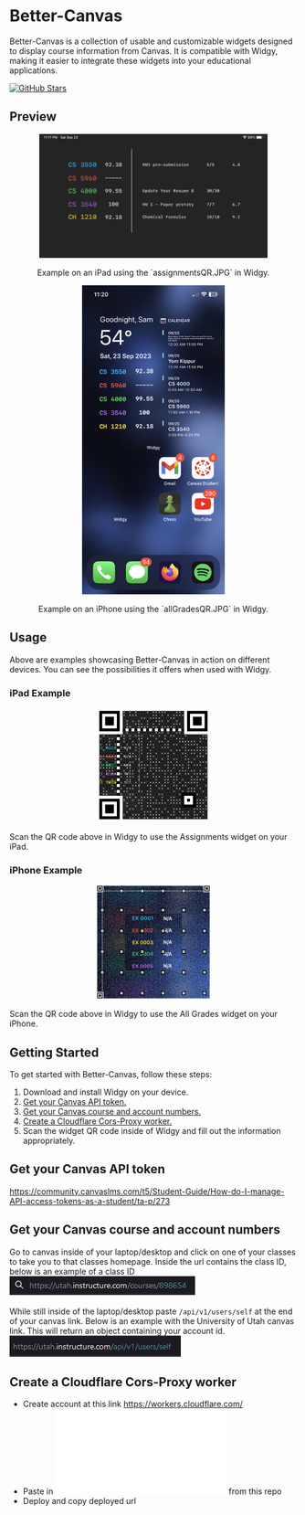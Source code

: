 # Better-Canvas

Better-Canvas is a collection of usable and customizable widgets designed to display course information from Canvas. It is compatible with Widgy, making it easier to integrate these widgets into your educational applications.

[![GitHub Stars](https://img.shields.io/github/stars/your-username/better-canvas?style=for-the-badge)](https://github.com/SamBennettDev/better-canvas)

## Preview

<div align="center">
  <img src="/images/betterCanvasIpadExample.jpg" alt="iPad Example" width="400">
</div>

<div align="center">
  <p>Example on an iPad using the `assignmentsQR.JPG` in Widgy.</p>
</div>

<div align="center">
  <img src="/images/betterCanvasExample.jpg" alt="iPhone Example" width="250">
</div>

<div align="center">
  <p>Example on an iPhone using the `allGradesQR.JPG` in Widgy.</p>
</div>

## Usage

Above are examples showcasing Better-Canvas in action on different devices. You can see the possibilities it offers when used with Widgy.

### iPad Example

<div align="center">
  <img src="/images/assignmentsQR.JPG" alt="Assignments QR Code" width="200">
</div>

Scan the QR code above in Widgy to use the Assignments widget on your iPad.

### iPhone Example

<div align="center">
  <img src="/images/allGradesQR.JPG" alt="All Grades QR Code" width="200">
</div>

Scan the QR code above in Widgy to use the All Grades widget on your iPhone.

## Getting Started

To get started with Better-Canvas, follow these steps:

1. Download and install Widgy on your device.
2. [Get your Canvas API token.](#get-your-canvas-api-token)
3. [Get your Canvas course and account numbers.](#get-your-canvas-course-and-account-numbers)
4. [Create a Cloudflare Cors-Proxy worker.](#create-a-cloudflare-cors-proxy-worker)
5. Scan the widget QR code inside of Widgy and fill out the information appropriately.

## Get your Canvas API token
https://community.canvaslms.com/t5/Student-Guide/How-do-I-manage-API-access-tokens-as-a-student/ta-p/273
## Get your Canvas course and account numbers

Go to canvas inside of your laptop/desktop and click on one of your classes to take you to that classes homepage.
Inside the url contains the class ID, below is an example of a class ID
<br/>
![url containing course number](/images/findCourseNumber.png)
<br/>
<br/>
While still inside of the laptop/desktop paste <code>/api/v1/users/self</code> at the end of your canvas link.  Below is an example with the University of Utah canvas link.  This will return an object containing your account id.
<br/>
![url containing account number](/images/findAccountID.png)

## Create a Cloudflare Cors-Proxy worker
- Create account at this link https://workers.cloudflare.com/
- Paste in ![worker.js](/worker.js) from this repo
- Deploy and copy deployed url

